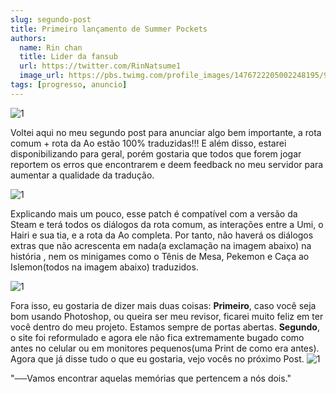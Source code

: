 ```yaml
---
slug: segundo-post
title: Primeiro lançamento de Summer Pockets 
authors:
  name: Rin chan
  title: Lider da fansub
  url: https://twitter.com/RinNatsume1
  image_url: https://pbs.twimg.com/profile_images/1476722205002248195/9cxWQhEf_400x400.jpg
tags: [progresso, anuncio]
---
```

![1](https://i.imgur.com/Rf7KP4L.png)

Voltei aqui no meu segundo post para anunciar algo bem importante, a rota comum + rota da Ao estão 100% traduzidas!!! E além disso, estarei disponibilizando para geral, porém gostaria que todos que forem jogar reportem os erros que encontrarem e deem feedback no meu servidor para aumentar a qualidade da tradução. 

<!-- truncate -->

![1](https://i.imgur.com/5sXNdxH.png)

 Explicando mais um pouco, esse patch é compatível com a versão da Steam e terá todos os diálogos da rota comum, as interações entre a Umi, o Hairi e sua tia, e a rota da Ao completa. Por tanto, não haverá os diálogos extras que não acrescenta em nada(a exclamação na imagem abaixo) na história , nem os minigames como o Tênis de Mesa, Pekemon e Caça ao Islemon(todos na imagem abaixo) traduzidos. 


![1](https://i.imgur.com/25IS9O1.png)

  Fora isso, eu gostaria de dizer mais duas coisas: **Primeiro**, caso você seja bom usando Photoshop, ou queira ser meu revisor, ficarei muito feliz em ter você dentro do meu projeto. Estamos sempre de portas abertas. **Segundo**, o site foi reformulado e agora ele não fica extremamente bugado como antes no celular ou em monitores pequenos(uma Print de como era antes). Agora que já disse tudo o que eu gostaria, vejo vocês no próximo Post. 
![1](https://i.imgur.com/fwHb6rS.png)

  "──Vamos encontrar aquelas memórias que pertencem a nós dois."